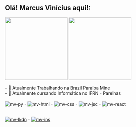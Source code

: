 ## Olá! Marcus Vinícius aqui!:

<div>
  <a href="https://github.com/MViniciusCoffe"></a>
  <img height=200 align="center" src="https://github-readme-stats.vercel.app/api?username=MViniciusCoffe&show_icons=true&theme=dracula&show=reviews&locale=pt-br&text_color=FFFFFF">
  <img height=200 align="center" src="https://github-readme-stats.vercel.app/api/top-langs/?username=MViniciusCoffe&theme=dracula&layout=donut&text_color=FFFFFF">
</div>
<br>
- 🔭 Atualmente Trabalhando na Brazil Paraiba Mine <br>
- 🌱 Atualmente cursando Informática no IFRN - Parelhas

<div style="display: inline_lock"><br>
  <img align="center" alt="mv-py" src="https://img.shields.io/badge/Python-3776AB?style=for-the-badge&logo=python&logoColor=black"> - 
  <img align="center" alt="mv-html" src="https://img.shields.io/badge/HTML-239120?style=for-the-badge&logo=html5&logoColor=black"> - 
  <img align="center" alt="mv-css" src="https://img.shields.io/badge/CSS-239120?&style=for-the-badge&logo=css3&logoColor=black"> - 
  <img align="center" alt="mv-jsc" src="https://img.shields.io/badge/JavaScript-F7DF1E?style=for-the-badge&logo=javascript&logoColor=black"> - 
  <img align="center" alt="mv-react" src="https://img.shields.io/badge/React-20232A?style=for-the-badge&logo=react&logoColor=61DAFB">
</div>

##

<div>
  <a href="https://www.linkedin.com/in/devmarquinhos/" target="_blank"><img align="center" alt="mv-lkdn" src="https://img.shields.io/badge/LinkedIn-0077B5?style=for-the-badge&logo=linkedin&logoColor=black"></a> - 
  <a href="https://www.instagram.com/msa_vinicius/" target="_blank"><img align="center" alt="mv-ins" src="https://img.shields.io/badge/Instagram-E4405F?style=for-the-badge&logo=instagram&logoColor=black"></a>
</div>
